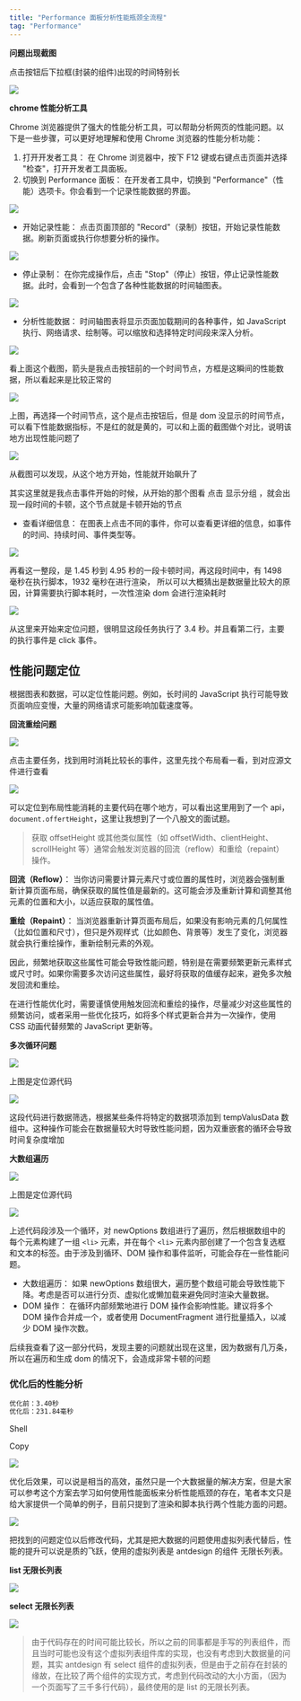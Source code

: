 ```yaml
---
title: "Performance 面板分析性能瓶颈全流程"
tag: "Performance"
---
```


**问题出现截图**

点击按钮后下拉框(封装的组件)出现的时间特别长

![](../imgs/25/01.gif)

**chrome 性能分析工具**

Chrome 浏览器提供了强大的性能分析工具，可以帮助分析网页的性能问题。以下是一些步骤，可以更好地理解和使用 Chrome 浏览器的性能分析功能：

1. 打开开发者工具： 在 Chrome 浏览器中，按下 F12 键或右键点击页面并选择 "检查"，打开开发者工具面板。
2. 切换到 Performance 面板： 在开发者工具中，切换到 "Performance"（性能）选项卡。你会看到一个记录性能数据的界面。

![](../imgs/25/01.jpg)

- 开始记录性能： 点击页面顶部的 "Record"（录制）按钮，开始记录性能数据。刷新页面或执行你想要分析的操作。

![](../imgs/25/02.jpg)

- 停止录制： 在你完成操作后，点击 "Stop"（停止）按钮，停止记录性能数据。此时，会看到一个包含了各种性能数据的时间轴图表。

![](../imgs/25/03.jpg)

- 分析性能数据： 时间轴图表将显示页面加载期间的各种事件，如 JavaScript 执行、网络请求、绘制等。可以缩放和选择特定时间段来深入分析。

![](../imgs/25/04.jpg)

看上面这个截图，箭头是我点击按钮前的一个时间节点，方框是这瞬间的性能数据，所以看起来是比较正常的

![](../imgs/25/05.jpg)

上图，再选择一个时间节点，这个是点击按钮后，但是 dom 没显示的时间节点，可以看下性能数据指标，不是红的就是黄的，可以和上面的截图做个对比，说明该地方出现性能问题了

![](../imgs/25/06.jpg)

从截图可以发现，从这个地方开始，性能就开始飙升了

其实这里就是我点击事件开始的时候，从开始的那个图看 点击 显示分组 ，就会出现一段时间的卡顿，这个节点就是卡顿开始的节点

- 查看详细信息： 在图表上点击不同的事件，你可以查看更详细的信息，如事件的时间、持续时间、事件类型等。

![](../imgs/25/07.jpg)

再看这一整段，是 1.45 秒到 4.95 秒的一段卡顿时间，再这段时间中，有 1498 毫秒在执行脚本，1932 毫秒在进行渲染， 所以可以大概猜出是数据量比较大的原因，计算需要执行脚本耗时，一次性渲染 dom 会进行渲染耗时

![](../imgs/25/08.jpg)

从这里来开始来定位问题，很明显这段任务执行了 3.4 秒。并且看第二行，主要的执行事件是 click 事件。

## 性能问题定位

根据图表和数据，可以定位性能问题。例如，长时间的 JavaScript 执行可能导致页面响应变慢，大量的网络请求可能影响加载速度等。

**回流重绘问题**

![](../imgs/25/09.jpg)

点击主要任务，找到用时消耗比较长的事件，这里先找个布局看一看，到对应源文件进行查看

![](../imgs/25/10.jpg)

可以定位到布局性能消耗的主要代码在哪个地方，可以看出这里用到了一个 api，`document.offertHeight`，这里让我想到了一个八股文的面试题。

> 获取 offsetHeight 或其他类似属性（如 offsetWidth、clientHeight、scrollHeight 等）通常会触发浏览器的回流（reflow）和重绘（repaint）操作。

**回流（Reflow）**： 当你访问需要计算元素尺寸或位置的属性时，浏览器会强制重新计算页面布局，确保获取的属性值是最新的。这可能会涉及重新计算和调整其他元素的位置和大小，以适应获取的属性值。

**重绘（Repaint）**： 当浏览器重新计算页面布局后，如果没有影响元素的几何属性（比如位置和尺寸），但只是外观样式（比如颜色、背景等）发生了变化，浏览器就会执行重绘操作，重新绘制元素的外观。

因此，频繁地获取这些属性可能会导致性能问题，特别是在需要频繁更新元素样式或尺寸时。如果你需要多次访问这些属性，最好将获取的值缓存起来，避免多次触发回流和重绘。

在进行性能优化时，需要谨慎使用触发回流和重绘的操作，尽量减少对这些属性的频繁访问，或者采用一些优化技巧，如将多个样式更新合并为一次操作，使用 CSS 动画代替频繁的 JavaScript 更新等。

**多次循环问题**

![](../imgs/25/11.jpg)

上图是定位源代码

![](../imgs/25/12.jpg)

这段代码进行数据筛选，根据某些条件将特定的数据项添加到 tempValusData 数组中。这种操作可能会在数据量较大时导致性能问题，因为双重嵌套的循环会导致时间复杂度增加

**大数组遍历**

![](../imgs/25/13.jpg)

上图是定位源代码

![](../imgs/25/14.jpg)

上述代码段涉及一个循环，对 newOptions 数组进行了遍历，然后根据数组中的每个元素构建了一组 `<li>` 元素，并在每个 `<li>` 元素内部创建了一个包含复选框和文本的标签。由于涉及到循环、DOM 操作和事件监听，可能会存在一些性能问题。

- 大数组遍历： 如果 newOptions 数组很大，遍历整个数组可能会导致性能下降。考虑是否可以进行分页、虚拟化或懒加载来避免同时渲染大量数据。
- DOM 操作： 在循环内部频繁地进行 DOM 操作会影响性能。建议将多个 DOM 操作合并成一个，或者使用 DocumentFragment 进行批量插入，以减少 DOM 操作次数。

后续我查看了这一部分代码，发现主要的问题就出现在这里，因为数据有几万条，所以在遍历和生成 dom 的情况下，会造成非常卡顿的问题

### 优化后的性能分析

```sh
优化前：3.40秒
优化后：231.84毫秒
```

Shell

Copy

![](../imgs/25/02.gif)

优化后效果，可以说是相当的高效，虽然只是一个大数据量的解决方案，但是大家可以参考这个方案去学习如何使用性能面板来分析性能瓶颈的存在，笔者本文只是给大家提供一个简单的例子，目前只提到了渲染和脚本执行两个性能方面的问题。

![](../imgs/25/15.jpg)

把找到的问题定位以后修改代码，尤其是把大数据的问题使用虚拟列表代替后，性能的提升可以说是质的飞跃，使用的虚拟列表是 antdesign 的组件 无限长列表。

**list 无限长列表**

![](../imgs/25/16.jpg)

**select 无限长列表**

![](../imgs/25/17.jpg)

> 由于代码存在的时间可能比较长，所以之前的同事都是手写的列表组件，而且当时可能也没有这个虚拟列表组件库的实现，也没有考虑到大数据量的问题，其实 antdesign 有 select 组件的虚拟列表，但是由于之前存在封装的缘故，在比较了两个组件的实现方式，考虑到代码改动的大小方面，（因为一个页面写了三千多行代码），最终使用的是 list 的无限长列表。
